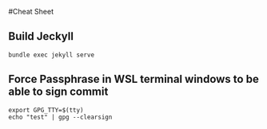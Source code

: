 #Cheat Sheet

## Build Jeckyll

```Shell
bundle exec jekyll serve
```

## Force Passphrase in WSL terminal windows to be able to sign commit
```Shell
export GPG_TTY=$(tty)
echo "test" | gpg --clearsign
```

